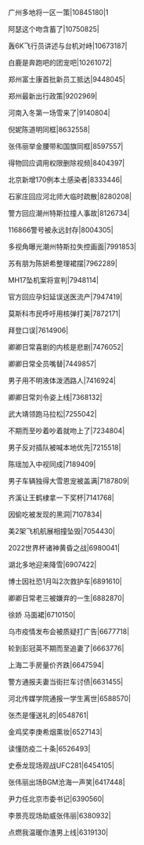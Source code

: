 广州多地将一区一策|10845180|1

阿瑟这个吻含蓄了|10750825|

轰6K飞行员讲述与台机对峙|10673187|

白鹿是奔跑吧的团宠吧|10261072|

郑州富士康首批新员工抵达|9448045|

郑州最新出行政策|9202969|

河南入冬第一场雪来了|9140804|

倪妮陈道明同框|8632558|

张伟丽举金腰带和国旗同框|8597557|

得物回应调用权限删除视频|8404397|

北京新增170例本土感染者|8333446|

石家庄回应河北师大临时疏散|8280208|

警方回应潮州特斯拉撞人事故|8126734|

116866警号被永远封存|8004305|

多视角曝光潮州特斯拉失控画面|7991853|

苏有朋为陈妍希整理裙摆|7962289|

MH17坠机案将宣判|7948114|

官方回应孕妇延误送医流产|7947419|

莫斯科市民呼吁用核弹打美|7872171|

拜登口误|7614906|

卿卿日常喜剧的内核是悲剧|7476052|

卿卿日常全员嘴替|7449857|

男子用不明液体泼洒路人|7416924|

卿卿日常刘令姿上线|7368132|

武大靖领跑马拉松|7255042|

不期而至吵着吵着就吻上了|7234804|

男子反对插队被喊本地优先|7215518|

陈瑶加入中视同成|7189409|

男子车辆独得大雪恩宠被盖满|7187809|

齐溪让王鹤棣拿一下奖杯|7141768|

因偷吃被发现的黑洞|7107834|

美2架飞机航展相撞坠毁|7054430|

2022世界杯诸神黄昏之战|6980041|

湖北多地迎来降雪|6907422|

博士因社恐1月叫2次救护车|6891610|

卿卿日常老三被嫌弃的一生|6882870|

徐娇 马面裙|6710150|

乌市疫情发布会被质疑打广告|6677718|

轮到彭冠英不期而至追妻了|6663776|

上海二手房量价齐跌|6647594|

警方通报夫妻当街拦车讨债|6631455|

河北传媒学院通报一学生离世|6588570|

张杰是懂送礼的|6548761|

金鸡奖李庚希烟熏妆|6527143|

读懂防疫二十条|6526493|

史泰龙现场观战UFC281|6454105|

张伟丽出场BGM沧海一声笑|6417448|

尹力任北京市委书记|6390560|

李景亮现场助威张伟丽|6380932|

点燃我温暖你渣男上线|6319130|

